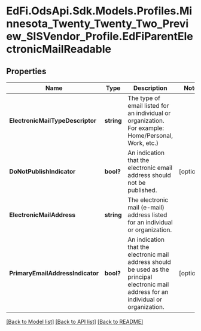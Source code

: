 # EdFi.OdsApi.Sdk.Models.Profiles.Minnesota_Twenty_Twenty_Two_Preview_SISVendor_Profile.EdFiParentElectronicMailReadable
## Properties

Name | Type | Description | Notes
------------ | ------------- | ------------- | -------------
**ElectronicMailTypeDescriptor** | **string** | The type of email listed for an individual or organization. For example: Home/Personal, Work, etc.) | 
**DoNotPublishIndicator** | **bool?** | An indication that the electronic email address should not be published. | [optional] 
**ElectronicMailAddress** | **string** | The electronic mail (e-mail) address listed for an individual or organization. | 
**PrimaryEmailAddressIndicator** | **bool?** | An indication that the electronic mail address should be used as the principal electronic mail address for an individual or organization. | [optional] 

[[Back to Model list]](../README.md#documentation-for-models) [[Back to API list]](../README.md#documentation-for-api-endpoints) [[Back to README]](../README.md)

